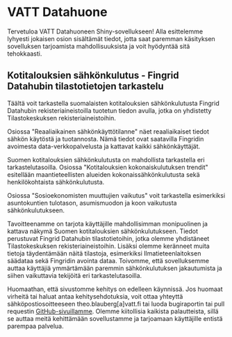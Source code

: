 # VATT Datahuone

Tervetuloa VATT Datahuoneen Shiny-sovellukseen! Alla esittelemme lyhyesti jokaisen osion sisältämät tiedot, jotta saat paremman käsityksen sovelluksen tarjoamista mahdollisuuksista ja voit hyödyntää sitä tehokkaasti.

## Kotitalouksien sähkönkulutus - Fingrid Datahubin tilastotietojen tarkastelu

Täältä voit tarkastella suomalaisten kotitalouksien sähkönkulutusta Fingrid Datahubin rekisteriaineistoilla tuotetun tiedon avulla, jotka on yhdistetty Tilastokeskuksen rekisteriaineistoihin.

Osiossa "Reaaliaikainen sähkönkäyttötilanne" näet reaaliaikaiset tiedot sähkön käytöstä ja tuotannosta. Nämä tiedot ovat saatavilla Fingridin avoimesta data-verkkopalvelusta ja kattavat kaikki sähkönkäyttäjät.

Suomen kotitalouksien sähkönkulutusta on mahdollista tarkastella eri tarkastelutasoilla. Osiossa "Kotitalouksien kokonaiskulutuksen trendit" esitellään maantieteellisten alueiden kokonaissähkönkulutusta sekä henkilökohtaista sähkönkulutusta.

Osiossa "Sosioekonomisten muuttujien vaikutus" voit tarkastella esimerkiksi asuntokuntien tulotason, asumismuodon ja koon vaikutusta sähkönkulutukseen.


Tavoitteenamme on tarjota käyttäjille mahdollisimman monipuolinen ja kattava näkymä Suomen kotitalouksien sähkönkulutukseen. Tiedot perustuvat Fingrid Datahubin tilastotietoihin, jotka olemme yhdistäneet Tilastokeskuksen rekisteriaineistoihin. Lisäksi olemme keränneet muita tietoja täydentämään näitä tilastoja, esimerkiksi Ilmatieteenlaitoksen säädataa sekä Fingridin avointa dataa. Toivomme, että sovelluksemme auttaa käyttäjiä ymmärtämään paremmin sähkönkulutuksen jakautumista ja siihen vaikuttavia tekijöitä eri tarkastelutasoilla.

Huomaathan, että sivustomme kehitys on edelleen käynnissä. Jos huomaat virheitä tai haluat antaa kehitysehdotuksia, voit ottaa yhteyttä sähköpostiosoitteeseen theo.blauberg[a]vatt.fi tai luoda bugiraportin tai pull requestin [GitHub-sivuillamme](https://github.com/bbtheo/Shiny_app_datahuone). Olemme kiitollisia kaikista palautteista, sillä se auttaa meitä kehittämään sovellustamme ja tarjoamaan käyttäjille entistä parempaa palvelua.

